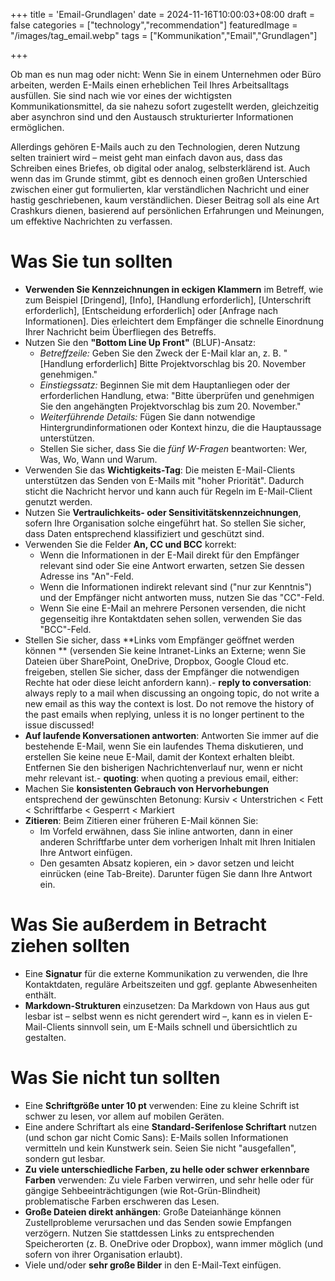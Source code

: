 +++
title = 'Email-Grundlagen'
date = 2024-11-16T10:00:03+08:00
draft = false
categories = ["technology","recommendation"]
featuredImage = "/images/tag_email.webp"
tags = ["Kommunikation","Email","Grundlagen"]


+++

Ob man es nun mag oder nicht: Wenn Sie in einem Unternehmen oder Büro arbeiten, werden E-Mails einen erheblichen Teil Ihres Arbeitsalltags ausfüllen. Sie sind nach wie vor eines der wichtigsten Kommunikationsmittel, da sie nahezu sofort zugestellt werden, gleichzeitig aber asynchron sind und den Austausch strukturierter Informationen ermöglichen.

Allerdings gehören E-Mails auch zu den Technologien, deren Nutzung selten trainiert wird – meist geht man einfach davon aus, dass das Schreiben eines Briefes, ob digital oder analog, selbsterklärend ist. Auch wenn das im Grunde stimmt, gibt es dennoch einen großen Unterschied zwischen einer gut formulierten, klar verständlichen Nachricht und einer hastig geschriebenen, kaum verständlichen. Dieser Beitrag soll als eine Art Crashkurs dienen, basierend auf persönlichen Erfahrungen und Meinungen, um effektive Nachrichten zu verfassen.

# Was Sie tun sollten

- **Verwenden Sie Kennzeichnungen in eckigen Klammern** im Betreff, wie zum Beispiel \[Dringend\], \[Info\], \[Handlung erforderlich\], \[Unterschrift erforderlich\], \[Entscheidung erforderlich\] oder \[Anfrage nach Informationen\]. Dies erleichtert dem Empfänger die schnelle Einordnung Ihrer Nachricht beim Überfliegen des Betreffs.
- Nutzen Sie den **"Bottom Line Up Front"** (BLUF)-Ansatz:
  - *Betreffzeile:* Geben Sie den Zweck der E-Mail klar an, z. B. "[Handlung erforderlich] Bitte Projektvorschlag bis 20. November genehmigen."
  - *Einstiegssatz:* Beginnen Sie mit dem Hauptanliegen oder der erforderlichen Handlung, etwa: "Bitte überprüfen und genehmigen Sie den angehängten Projektvorschlag bis zum 20. November."
  - *Weiterführende Details:* Fügen Sie dann notwendige Hintergrundinformationen oder Kontext hinzu, die die Hauptaussage unterstützen.
  - Stellen Sie sicher, dass Sie die *fünf W-Fragen* beantworten: Wer, Was, Wo, Wann und Warum.
- Verwenden Sie das **Wichtigkeits-Tag**: Die meisten E-Mail-Clients unterstützen das Senden von E-Mails mit "hoher Priorität". Dadurch sticht die Nachricht hervor und kann auch für Regeln im E-Mail-Client genutzt werden.
- Nutzen Sie **Vertraulichkeits- oder Sensitivitätskennzeichnungen**, sofern Ihre Organisation solche eingeführt hat. So stellen Sie sicher, dass Daten entsprechend klassifiziert und geschützt sind.
- Verwenden Sie die Felder **An, CC und BCC** korrekt:
  - Wenn die Informationen in der E-Mail direkt für den Empfänger relevant sind oder Sie eine Antwort erwarten, setzen Sie dessen Adresse ins "An"-Feld.
  - Wenn die Informationen indirekt relevant sind ("nur zur Kenntnis") und der Empfänger nicht antworten muss, nutzen Sie das "CC"-Feld.
  - Wenn Sie eine E-Mail an mehrere Personen versenden, die nicht gegenseitig ihre Kontaktdaten sehen sollen, verwenden Sie das "BCC"-Feld.
- Stellen Sie sicher, dass **Links vom Empfänger geöffnet werden können ** (versenden Sie keine Intranet-Links an Externe; wenn Sie Dateien über SharePoint, OneDrive, Dropbox, Google Cloud etc. freigeben, stellen Sie sicher, dass der Empfänger die notwendigen Rechte hat oder diese leicht anfordern kann).- **reply to conversation**: always reply to a mail when discussing an ongoing topic, do not write a new email as this way the context is lost. Do not remove the history of the past emails when replying, unless it is no longer pertinent to the issue discussed!
- **Auf laufende Konversationen antworten**: Antworten Sie immer auf die bestehende E-Mail, wenn Sie ein laufendes Thema diskutieren, und erstellen Sie keine neue E-Mail, damit der Kontext erhalten bleibt. Entfernen Sie den bisherigen Nachrichtenverlauf nur, wenn er nicht mehr relevant ist.- **quoting**: when quoting a previous email, either: 
- Machen Sie **konsistenten Gebrauch von Hervorhebungen** entsprechend der gewünschten Betonung: Kursiv < Unterstrichen < Fett < Schriftfarbe < Gesperrt < Markiert
- **Zitieren**: Beim Zitieren einer früheren E-Mail können Sie:
  - Im Vorfeld erwähnen, dass Sie inline antworten, dann in einer anderen Schriftfarbe unter dem vorherigen Inhalt mit Ihren Initialen Ihre Antwort einfügen.
  - Den gesamten Absatz kopieren, ein > davor setzen und leicht einrücken (eine Tab-Breite). Darunter fügen Sie dann Ihre Antwort ein.

# Was Sie außerdem in Betracht ziehen sollten

- Eine **Signatur** für die externe Kommunikation zu verwenden, die Ihre Kontaktdaten, reguläre Arbeitszeiten und ggf. geplante Abwesenheiten enthält.
- **Markdown-Strukturen** einzusetzen: Da Markdown von Haus aus gut lesbar ist – selbst wenn es nicht gerendert wird –, kann es in vielen E-Mail-Clients sinnvoll sein, um E-Mails schnell und übersichtlich zu gestalten.

# Was Sie nicht tun sollten

- Eine **Schriftgröße unter 10 pt** verwenden: Eine zu kleine Schrift ist schwer zu lesen, vor allem auf mobilen Geräten.
- Eine andere Schriftart als eine **Standard-Serifenlose Schriftart** nutzen (und schon gar nicht Comic Sans): E-Mails sollen Informationen vermitteln und kein Kunstwerk sein. Seien Sie nicht "ausgefallen", sondern gut lesbar.
- **Zu viele unterschiedliche Farben, zu helle oder schwer erkennbare Farben** verwenden: Zu viele Farben verwirren, und sehr helle oder für gängige Sehbeeinträchtigungen (wie Rot-Grün-Blindheit) problematische Farben erschweren das Lesen.
- **Große Dateien direkt anhängen**: Große Dateianhänge können Zustellprobleme verursachen und das Senden sowie Empfangen verzögern. Nutzen Sie stattdessen Links zu entsprechenden Speicherorten (z. B. OneDrive oder Dropbox), wann immer möglich (und sofern von ihrer Organisation erlaubt).
- Viele und/oder **sehr große Bilder** in den E-Mail-Text einfügen.
